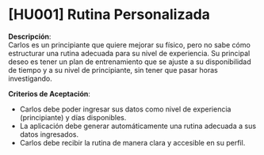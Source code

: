 # [HU001] Rutina Personalizada

**Descripción**:  
Carlos es un principiante que quiere mejorar su físico, pero no sabe cómo estructurar una rutina adecuada para su nivel de experiencia. Su principal deseo es tener un plan de entrenamiento que se ajuste a su disponibilidad de tiempo y a su nivel de principiante, sin tener que pasar horas investigando.

**Criterios de Aceptación**:
- Carlos debe poder ingresar sus datos como nivel de experiencia (principiante) y días disponibles.
- La aplicación debe generar automáticamente una rutina adecuada a sus datos ingresados.
- Carlos debe recibir la rutina de manera clara y accesible en su perfil.


